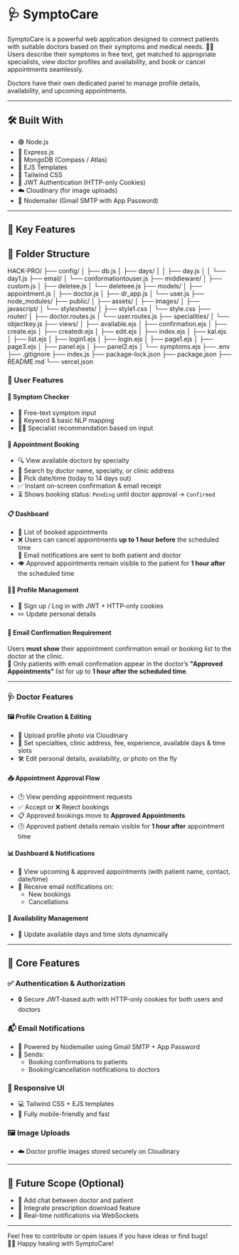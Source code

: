 # 🩺 SymptoCare

SymptoCare is a powerful web application designed to connect patients with suitable doctors based on their symptoms and medical needs. 🧠💊  
Users describe their symptoms in free text, get matched to appropriate specialists, view doctor profiles and availability, and book or cancel appointments seamlessly.

Doctors have their own dedicated panel to manage profile details, availability, and upcoming appointments.

---

## 🛠️ Built With

- 🟢 Node.js
- 🚂 Express.js
- 🍃 MongoDB (Compass / Atlas)
- 🎨 EJS Templates
- 🌈 Tailwind CSS
- 🔐 JWT Authentication (HTTP-only Cookies)
- ☁️ Cloudinary (for image uploads)
- 📧 Nodemailer (Gmail SMTP with App Password)

---

## 🌟 Key Features


## 📁 Folder Structure

HACK-PRO/
├── config/
│   ├── db.js
│   ├── days/
│   │   ├── day.js
│   │   └── day1.js
├── email/
│   └── conformationtouser.js
├── middleware/
│   ├── custom.js
│   ├── deletee.js
│   └── deleteee.js
├── models/
│   ├── appointment.js
│   ├── doctor.js
│   ├── dr_app.js
│   └── user.js
├── node_modules/
├── public/
│   ├── assets/
│   ├── images/
│   ├── javascript/
│   └── stylesheets/
│       ├── style1.css
│       └── style.css
├── router/
│   ├── doctor.routes.js
│   └── user.routes.js
├── specialities/
│   └── objectkey.js
├── views/
│   ├── available.ejs
│   ├── confirmation.ejs
│   ├── create.ejs
│   ├── createdr.ejs
│   ├── edit.ejs
│   ├── index.ejs
│   ├── kal.ejs
│   ├── list.ejs
│   ├── login1.ejs
│   ├── login.ejs
│   ├── page1.ejs
│   ├── page3.ejs
│   ├── panel.ejs
│   ├── panel2.ejs
│   └── symptoms.ejs
├── .env
├── .gitignore
├── index.js
├── package-lock.json
├── package.json
├── README.md
└── vercel.json


### 👤 User Features

#### 🩻 Symptom Checker

- 📝 Free-text symptom input
- 🤖 Keyword & basic NLP mapping
- 👨‍⚕️ Specialist recommendation based on input

#### 📅 Appointment Booking

- 🔍 View available doctors by specialty
- 🔎 Search by doctor name, specialty, or clinic address
- 📆 Pick date/time (today to 14 days out)
- ✅ Instant on-screen confirmation & email receipt
- ⏳ Shows booking status: `Pending` until doctor approval → `Confirmed`

#### 📋 Dashboard

- 📌 List of booked appointments
- ❌ Users can cancel appointments **up to 1 hour before** the scheduled time  
  📩 Email notifications are sent to both patient and doctor
- 👁️ Approved appointments remain visible to the patient for **1 hour after** the scheduled time

#### 🧑‍💼 Profile Management

- 🔐 Sign up / Log in with JWT + HTTP-only cookies
- ✏️ Update personal details

#### 📧 Email Confirmation Requirement

Users **must show** their appointment confirmation email or booking list to the doctor at the clinic.  
📩 Only patients with email confirmation appear in the doctor’s **"Approved Appointments"** list for up to **1 hour after the scheduled time**.

---

### 🩺 Doctor Features

#### 🖼️ Profile Creation & Editing

- 📸 Upload profile photo via Cloudinary
- 🏥 Set specialties, clinic address, fee, experience, available days & time slots
- 🛠️ Edit personal details, availability, or photo on the fly

#### 📥 Appointment Approval Flow

- 🕐 View pending appointment requests
- ✅ Accept or ❌ Reject bookings
- 📋 Approved bookings move to **Approved Appointments**
- 🕒 Approved patient details remain visible for **1 hour after** appointment time

#### 📊 Dashboard & Notifications

- 📅 View upcoming & approved appointments (with patient name, contact, date/time)
- 📩 Receive email notifications on:
  - New bookings
  - Cancellations

#### 📆 Availability Management

- 🔄 Update available days and time slots dynamically

---

## 🔐 Core Features

### ✅ Authentication & Authorization

- 🔒 Secure JWT-based auth with HTTP-only cookies for both users and doctors

### 📬 Email Notifications

- 📧 Powered by Nodemailer using Gmail SMTP + App Password
- 📨 Sends:
  - Booking confirmations to patients
  - Booking/cancellation notifications to doctors

### 📱 Responsive UI

- 💻 Tailwind CSS + EJS templates
- 📲 Fully mobile-friendly and fast

### 🖼️ Image Uploads

- ☁️ Doctor profile images stored securely on Cloudinary

---

## 🚀 Future Scope (Optional)

- 💬 Add chat between doctor and patient
- 🧾 Integrate prescription download feature
- 🔔 Real-time notifications via WebSockets

---

Feel free to contribute or open issues if you have ideas or find bugs!  
🧑‍💻 Happy healing with SymptoCare!
